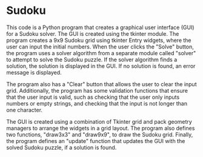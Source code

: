 # Sudoku
This code is a Python program that creates a graphical user interface (GUI) for a Sudoku solver. 
The GUI is created using the tkinter module. The program creates a 9x9 Sudoku grid using tkinter Entry widgets, where the user can input the initial numbers. 
When the user clicks the "Solve" button, the program uses a solver algorithm from a separate module called "solver" to attempt to solve the Sudoku puzzle. 
If the solver algorithm finds a solution, the solution is displayed in the GUI. If no solution is found, an error message is displayed.

The program also has a "Clear" button that allows the user to clear the input grid. 
Additionally, the program has some validation functions that ensure that the user input is valid, such as checking that the user only inputs numbers or empty strings, and checking that the input is not longer than one character.

The GUI is created using a combination of Tkinter grid and pack geometry managers to arrange the widgets in a grid layout. 
The program also defines two functions, "draw3x3" and "draw9x9", to draw the Sudoku grid. 
Finally, the program defines an "update" function that updates the GUI with the solved Sudoku puzzle, if a solution is found.
